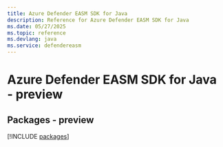 ```yaml
---
title: Azure Defender EASM SDK for Java
description: Reference for Azure Defender EASM SDK for Java
ms.date: 05/27/2025
ms.topic: reference
ms.devlang: java
ms.service: defendereasm
---
```

# Azure Defender EASM SDK for Java - preview
## Packages - preview
[!INCLUDE [packages](defender-easm-index.md)]